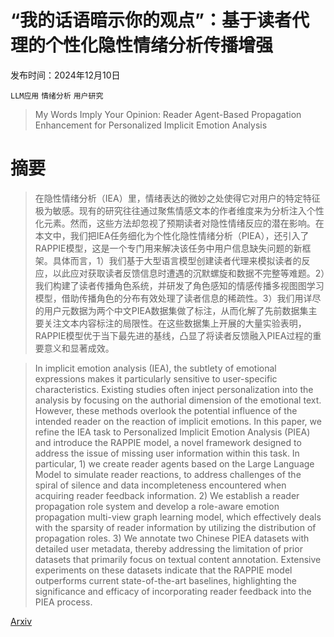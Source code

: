 # “我的话语暗示你的观点”：基于读者代理的个性化隐性情绪分析传播增强

发布时间：2024年12月10日

`LLM应用` `情绪分析` `用户研究`

> My Words Imply Your Opinion: Reader Agent-Based Propagation Enhancement for Personalized Implicit Emotion Analysis

# 摘要

> 在隐性情绪分析（IEA）里，情绪表达的微妙之处使得它对用户的特定特征极为敏感。现有的研究往往通过聚焦情感文本的作者维度来为分析注入个性化元素。然而，这些方法却忽视了预期读者对隐性情绪反应的潜在影响。在本文中，我们把IEA任务细化为个性化隐性情绪分析（PIEA），还引入了RAPPIE模型，这是一个专门用来解决该任务中用户信息缺失问题的新框架。具体而言，1）我们基于大型语言模型创建读者代理来模拟读者的反应，以此应对获取读者反馈信息时遭遇的沉默螺旋和数据不完整等难题。2）我们构建了读者传播角色系统，并研发了角色感知的情感传播多视图图学习模型，借助传播角色的分布有效处理了读者信息的稀疏性。3）我们用详尽的用户元数据为两个中文PIEA数据集做了标注，从而化解了先前数据集主要关注文本内容标注的局限性。在这些数据集上开展的大量实验表明，RAPPIE模型优于当下最先进的基线，凸显了将读者反馈融入PIEA过程的重要意义和显著成效。

> In implicit emotion analysis (IEA), the subtlety of emotional expressions makes it particularly sensitive to user-specific characteristics. Existing studies often inject personalization into the analysis by focusing on the authorial dimension of the emotional text. However, these methods overlook the potential influence of the intended reader on the reaction of implicit emotions. In this paper, we refine the IEA task to Personalized Implicit Emotion Analysis (PIEA) and introduce the RAPPIE model, a novel framework designed to address the issue of missing user information within this task. In particular, 1) we create reader agents based on the Large Language Model to simulate reader reactions, to address challenges of the spiral of silence and data incompleteness encountered when acquiring reader feedback information. 2) We establish a reader propagation role system and develop a role-aware emotion propagation multi-view graph learning model, which effectively deals with the sparsity of reader information by utilizing the distribution of propagation roles. 3) We annotate two Chinese PIEA datasets with detailed user metadata, thereby addressing the limitation of prior datasets that primarily focus on textual content annotation. Extensive experiments on these datasets indicate that the RAPPIE model outperforms current state-of-the-art baselines, highlighting the significance and efficacy of incorporating reader feedback into the PIEA process.

[Arxiv](https://arxiv.org/abs/2412.07367)